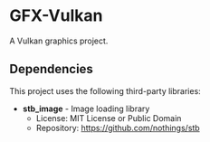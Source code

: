# GFX-Vulkan

A Vulkan graphics project.

## Dependencies

This project uses the following third-party libraries:

- **stb_image** - Image loading library
    - License: MIT License or Public Domain
    - Repository: https://github.com/nothings/stb